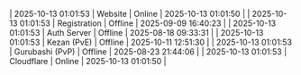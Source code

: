 | 2025-10-13 01:01:53 | Website | Online | 2025-10-13 01:01:50 |
| 2025-10-13 01:01:53 | Registration | Offline | 2025-09-09 16:40:23 |
| 2025-10-13 01:01:53 | Auth Server | Offline | 2025-08-18 09:33:31 |
| 2025-10-13 01:01:53 | Kezan (PvE) | Offline | 2025-10-11 12:51:30 |
| 2025-10-13 01:01:53 | Gurubashi (PvP) | Offline | 2025-08-23 21:44:06 |
| 2025-10-13 01:01:53 | Cloudflare | Online | 2025-10-13 01:01:50 |
